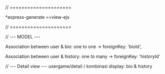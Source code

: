 // =====================


*express-generate ==view-ejs


// =====================


// --- MODEL ---

Association between user & bio: one to one -> 
 foreignKey: 'bioId',

Association between user & history: one to many ->
 foreignKey: 'historyId'


// --- Detail view ---
usergame/detail
/ kombinasi display:
 bio &
 history
